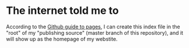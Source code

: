 # The internet told me to

According to the [Github guide to pages](https://help.github.com/en/articles/creating-a-github-pages-site), I can create this index file in the "root" of my "publishing source" (master branch of this repository), and it will show up as the homepage of my webstite.
